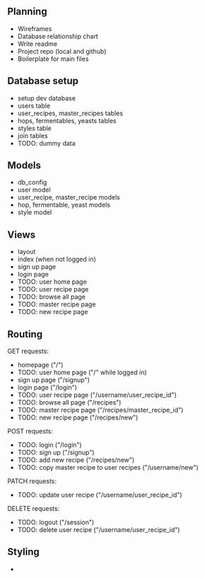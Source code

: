 ## Planning
* Wireframes
* Database relationship chart
* Write readme
* Project repo (local and github)
* Boilerplate for main files

## Database setup
* setup dev database
* users table
* user_recipes, master_recipes tables
* hops, fermentables, yeasts tables
* styles table
* join tables
* TODO: dummy data

## Models
* db_config
* user model
* user_recipe, master_recipe models
* hop, fermentable, yeast models
* style model

## Views
* layout
* index (when not logged in)
* sign up page
* login page
* TODO: user home page
* TODO: user recipe page
* TODO: browse all page
* TODO: master recipe page
* TODO: new recipe page

## Routing
GET requests:
* homepage ("/")
* TODO: user home page ("/" while logged in)
* sign up page ("/signup")
* login page ("/login")
* TODO: user recipe page ("/username/user_recipe_id")
* TODO: browse all page ("/recipes")
* TODO: master recipe page ("/recipes/master_recipe_id")
* TODO: new recipe page ("/recipes/new")

POST requests:
* TODO: login ("/login")
* TODO: sign up ("/signup")
* TODO: add new recipe ("/recipes/new")
* TODO: copy master recipe to user recipes ("/username/new")

PATCH requests:
* TODO: update user recipe ("/username/user_recipe_id")

DELETE requests:
* TODO: logout ("/session")
* TODO: delete user recipe ("/username/user_recipe_id")

## Styling
* 
